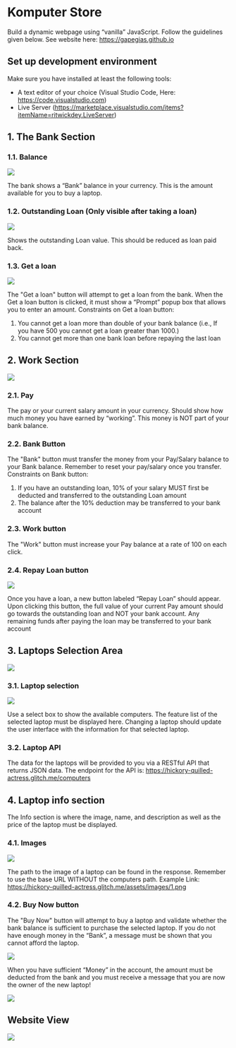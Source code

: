 # **Komputer Store**
Build a dynamic webpage using “vanilla” JavaScript. Follow the guidelines given below.
See website here: https://gapegias.github.io
## **Set up development environment**
Make sure you have installed at least the following tools:
- A text editor of your choice (Visual Studio Code, Here: https://code.visualstudio.com)
- Live Server (https://marketplace.visualstudio.com/items?itemName=ritwickdey.LiveServer)
## **1. The Bank Section**
### **1.1. Balance**

<img src="/pictures/bank_section.PNG">

The bank shows a “Bank” balance in your currency. This is the amount available for you to buy a laptop.
### **1.2. Outstanding Loan (Only visible after taking a loan)**

<img src="/pictures/bank_section_after_a_loan.PNG">

Shows the outstanding Loan value. This should be reduced as loan paid back. 
### **1.3. Get a loan**

<img src="/pictures/bank_section_loan_prompt_window.PNG">

The "Get a loan" button will attempt to get a loan from the bank. When the Get a loan button is clicked, it must show a “Prompt” popup box that allows you to enter an amount.
Constraints on Get a loan button:
1. You cannot get a loan more than double of your bank balance (i.e., If you have 500 you cannot get a loan greater than 1000.)
2. You cannot get more than one bank loan before repaying the last loan
## **2. Work Section**

<img src="/pictures/work_section.PNG">

### **2.1. Pay**
The pay or your current salary amount in your currency. Should show how much money you have earned by “working”. This money is NOT part of your bank balance. 
### **2.2. Bank Button**
The "Bank" button must transfer the money from your Pay/Salary balance to your Bank balance. Remember to reset your pay/salary once you transfer.
Constraints on Bank button:
1. If you have an outstanding loan, 10% of your salary MUST first be deducted and transferred to the outstanding Loan amount
2. The balance after the 10% deduction may be transferred to your bank account
### **2.3. Work button**
The "Work" button must increase your Pay balance at a rate of 100 on each click.
### **2.4. Repay Loan button**

<img src="/pictures/work_section_after_a_loan.PNG">

Once you have a loan, a new button labeled “Repay Loan” should appear. Upon clicking this button, the full value of your current Pay amount should go towards the outstanding loan and NOT your bank account.
Any remaining funds after paying the loan may be transferred to your bank account
## **3. Laptops Selection Area**

<img src="/pictures/laptop_section.PNG">

### **3.1. Laptop selection**

<img src="/pictures/laptop_section_selectBox.PNG">

Use a select box to show the available computers. The feature list of the selected laptop must be displayed here. Changing a laptop should update the user interface with the information for that selected laptop.
### **3.2. Laptop API**
The data for the laptops will be provided to you via a RESTful API that returns JSON data.
The endpoint for the API is: https://hickory-quilled-actress.glitch.me/computers
## **4. Laptop info section**
The Info section is where the image, name, and description as well as the price of the laptop must be displayed.
### **4.1. Images**

<img src="/pictures/laptop_info_area.PNG">

The path to the image of a laptop can be found in the response. Remember to use the base URL WITHOUT the computers path.
Example Link: https://hickory-quilled-actress.glitch.me/assets/images/1.png
### **4.2. Buy Now button**
The "Buy Now" button will attempt to buy a laptop and validate whether the bank balance is sufficient to purchase the selected laptop.
If you do not have enough money in the “Bank”, a message must be shown that you cannot afford the laptop.

<img src="/pictures/laptop_info_area_deny_buy.PNG">

When you have sufficient “Money” in the account, the amount must be deducted from the bank and you must receive a message that you are now the owner of the new laptop!

<img src="/pictures/laptop_info_area_success_buy.PNG">

## **Website View**
<img src="/pictures/webpage.PNG">

